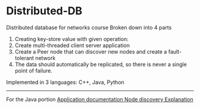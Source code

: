# Distributed-DB
Distributed database for networks course
Broken down into 4 parts
1. Creating key-store value with given operation: 
2. Create multi-threaded client server application
3. Create a Peer node that can discover new nodes and create a fault-tolerant network
4. The data should automatically be replicated, so there is never a single point of failure.  

Implemented in 3 languages: C++, Java, Python

_________________________________________________________________
For the Java portion
[Application documentation ](https://docs.google.com/document/d/15FiAAo_-BcgW_5sWp1Zy7ojBGqYeUpA88WR2xJi9h5Q/edit?usp=sharing)
[Node discovery Explanation](https://docs.google.com/document/d/1PwV2oIoX03Sh5SjfcaJh-1Fr9LLbQ5flgrHe5qSRj5g/edit#heading=h.m0knybfbf1q7)

